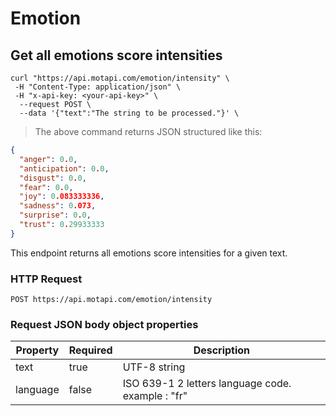 # Emotion

## Get all emotions score intensities


```shell
curl "https://api.motapi.com/emotion/intensity" \
 -H "Content-Type: application/json" \
 -H "x-api-key: <your-api-key>" \
  --request POST \
  --data '{"text":"The string to be processed."}' \
```

> The above command returns JSON structured like this:

```json
{
  "anger": 0.0,
  "anticipation": 0.0,
  "disgust": 0.0,
  "fear": 0.0,
  "joy": 0.083333336,
  "sadness": 0.073,
  "surprise": 0.0,
  "trust": 0.29933333
}
```

This endpoint returns all emotions score intensities for a given text.

### HTTP Request

`POST https://api.motapi.com/emotion/intensity`

### Request JSON body object properties

| Property | Required | Description                                       |
| -------- | -------- | ------------------------------------------------- |
| text     | true     | UTF-8 string                                      |
| language | false    | ISO 639-1 2 letters language code. example : "fr" |